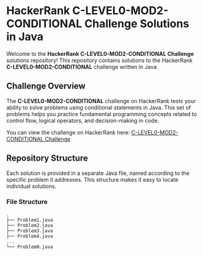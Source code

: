 # HackerRank C-LEVEL0-MOD2-CONDITIONAL Challenge Solutions in Java

Welcome to the **HackerRank C-LEVEL0-MOD2-CONDITIONAL Challenge** solutions repository! This repository contains solutions to the HackerRank **C-LEVEL0-MOD2-CONDITIONAL** challenge written in Java.

## Challenge Overview

The **C-LEVEL0-MOD2-CONDITIONAL** challenge on HackerRank tests your ability to solve problems using conditional statements in Java. This set of problems helps you practice fundamental programming concepts related to control flow, logical operators, and decision-making in code.

You can view the challenge on HackerRank here: [C-LEVEL0-MOD2-CONDITIONAL Challenge](https://www.hackerrank.com/c-level0-mod2-conditional)

## Repository Structure

Each solution is provided in a separate Java file, named according to the specific problem it addresses. This structure makes it easy to locate individual solutions.

### File Structure

```plaintext
.
├── Problem1.java
├── Problem2.java
├── Problem3.java
├── Problem4.java
...
└── ProblemN.java
